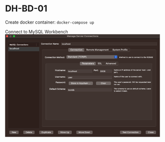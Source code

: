 # DH-BD-01

Create docker container: `docker-compose up`

Connect to MySQL Workbench ![MySQL Workbench](./assets/images/workbench.png)
